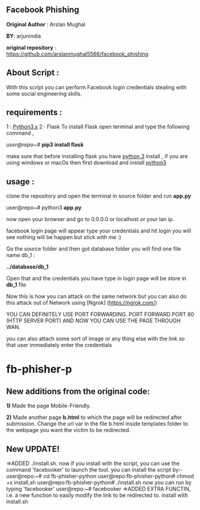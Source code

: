 ﻿## Facebook Phishing
**Original Author** : Arslan Mughal

**BY**: arjunindia

**original repository** : https://github.com/arslanmughal5566/facebook_phishing

## About Script :

With this script you can perform Facebook login credentials stealing with some social engineering skills.  

## requirements :

1 : [Python3.x](https://www.python.org/downloads/)
2 : Flask
To install Flask open terminal and type the following command ,

*user@repo~#*  **pip3 install flask**



make sure that before installing flask you have [python 3](https://www.python.org/downloads/) install , if you are using windows or macOs then first download and install [python3](https://www.python.org/downloads/) 

## usage :
clone the repository and open the terminal in source folder and run **app.py** 

user@repo~# python3 **app.py**

now open your browser and go to 0.0.0.0 or localhost or your lan ip.

facebook login page will appear type your credentials and hit login you will see nothing will be happen but stick with me :)


Go the source folder and then got database folder you will find one file name db_1 : 

**../database/db_1**

Open that and the credentials you have type in login page will be store in **db_1**  file 

 Now this is how you can attack on the same network but you can also do this attack out of Network using [Ngrok]
 (https://ngrok.com/) 
 
 YOU CAN DEFINITELY USE PORT FORWARDING. PORT FORWARD PORT 80 (HTTP SERVER PORT) AND NOW YOU CAN USE THE PAGE THROUGH WAN.


you can also attach some sort of image or any thing else with the link so that user immediately enter the credentials 

# fb-phisher-p


## New additions from the original code:
**1)** Made the page Mobile-Friendly.

**2)** Made another page **b.html** to which the page will be redirected after submission. Change the url var in the file b.html inside templates folder to the webpage you want the victim to be redirected.

## New UPDATE!

=>ADDED ./install.sh. now if you install with the script, you can use the command 'facebooker' to launch the tool.
    you can install the script by:-
    user@repo:~# cd fb-phisher-python
    user@repo:fb-phisher-python# chmod +x install,sh
    user@repo:fb-phisher-python# ./install.sh
    now you can run by typing 'facebooker'
    user@repo:~# facebooker
=>ADDED EXTRA FUNCTIN, i.e. a new function to easily modify the link to be redirected to. install with install.sh
